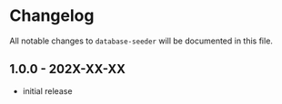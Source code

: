 # Changelog

All notable changes to `database-seeder` will be documented in this file.

## 1.0.0 - 202X-XX-XX

- initial release
